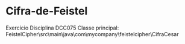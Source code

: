 # Cifra-de-Feistel
Exercício Disciplina DCC075
Classe principal: FeistelCipher\src\main\java\com\mycompany\feistelcipher\CifraCesar
